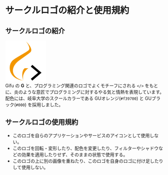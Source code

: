 # サークルロゴの紹介と使用規約
## サークルロゴの紹介
![logo](logo.png)  
Gifu の **G** と、プログラミング関連のロゴでよくモチーフにされる `</>` をもとに、炎のような意匠でプログラミングに対するやる気と情熱を表現しています。
配色には、岐阜大学のスクールカラーである GUオレンジ(`#f39700`) と GUブラック(`#000`) を採用しました。


## サークルロゴの使用規約
- このロゴを自らのアプリケーションやサービスのアイコンとして使用しない。
- このロゴを回転・変形したり、配色を変更したり、フィルターやシャドウなどの効果を適用したりせず、そのままの状態で使用する。
- このロゴの上に別の画像を重ねたり、このロゴを自身のロゴに付け足したりして使用しない。
